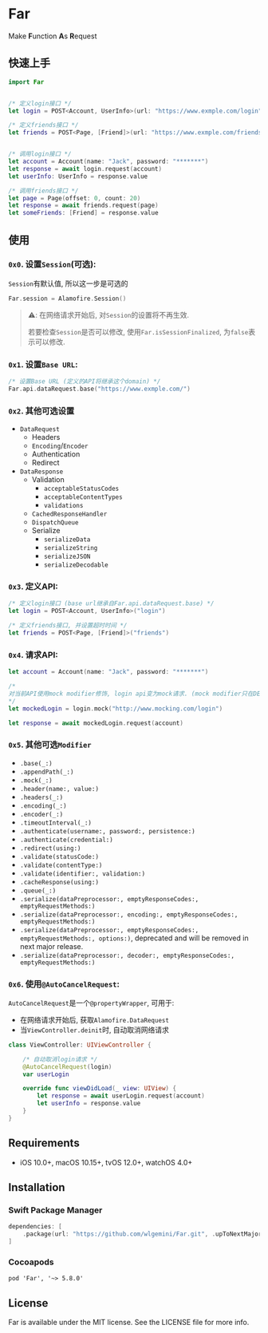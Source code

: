 # Far

Make **F**unction **A**s **R**equest


## 快速上手

```swift
import Far


/* 定义login接口 */
let login = POST<Account, UserInfo>(url: "https://www.exmple.com/login")

/* 定义friends接口 */
let friends = POST<Page, [Friend]>(url: "https://www.exmple.com/friends")


/* 调用login接口 */
let account = Account(name: "Jack", password: "*******")
let response = await login.request(account)
let userInfo: UserInfo = response.value

/* 调用friends接口 */
let page = Page(offset: 0, count: 20)
let response = await friends.request(page)
let someFriends: [Friend] = response.value
```

## 使用

### `0x0`. 设置`Session`(可选):

`Session`有默认值, 所以这一步是可选的

```swift
Far.session = Alamofire.Session()
```

> ⚠️: 在网络请求开始后, 对`Session`的设置将不再生效.
> 
> 若要检查`Session`是否可以修改, 使用`Far.isSessionFinalized`, 为`false`表示可以修改.

### `0x1`. 设置`Base URL`:

```swift
/* 设置Base URL (定义的API将继承这个domain) */
Far.api.dataRequest.base("https://www.exmple.com/")
```

### `0x2`. 其他可选设置

- `DataRequest`
    - Headers
    - `Encoding`/`Encoder`
    - Authentication
    - Redirect
- `DataResponse`
    - Validation
        - `acceptableStatusCodes`
        - `acceptableContentTypes`
        - `validations`
    - `CachedResponseHandler`
    - `DispatchQueue`
    - Serialize
        - `serializeData`
        - `serializeString`
        - `serializeJSON`
        - `serializeDecodable`

### `0x3`. 定义API:

```swift
/* 定义login接口 (base url继承自Far.api.dataRequest.base) */
let login = POST<Account, UserInfo>("login")

/* 定义friends接口, 并设置超时时间 */
let friends = POST<Page, [Friend]>("friends")
```

### `0x4`. 请求API:

```swift
let account = Account(name: "Jack", password: "*******")

/* 
对当前API使用mock modifier修饰, login api变为mock请求. (mock modifier只在DEBUG环境生效) 
*/
let mockedLogin = login.mock("http://www.mocking.com/login")   

let response = await mockedLogin.request(account)
```

### `0x5`. 其他可选`Modifier`

- `.base(_:)`
- `.appendPath(_:)`
- `.mock(_:)`
- `.header(name:, value:)`
- `.headers(_:)`
- `.encoding(_:)`
- `.encoder(_:)`
- `.timeoutInterval(_:)`
- `.authenticate(username:, password:, persistence:)`
- `.authenticate(credential:)`
- `.redirect(using:)`
- `.validate(statusCode:)`
- `.validate(contentType:)`
- `.validate(identifier:, validation:)`
- `.cacheResponse(using:)`
- `.queue(_:)`
- `.serialize(dataPreprocessor:, emptyResponseCodes:, emptyRequestMethods:)`
- `.serialize(dataPreprocessor:, encoding:, emptyResponseCodes:, emptyRequestMethods:)`
- `.serialize(dataPreprocessor:, emptyResponseCodes:, emptyRequestMethods:, options:)`, deprecated and will be removed in next major release.
- `.serialize(dataPreprocessor:, decoder:, emptyResponseCodes:, emptyRequestMethods:)`

### `0x6`. 使用`@AutoCancelRequest`:

`AutoCancelRequest`是一个`@propertyWrapper`, 可用于:

- 在网络请求开始后, 获取`Alamofire.DataRequest`
- 当`ViewController.deinit`时, 自动取消网络请求

```swift
class ViewController: UIViewController {

    /* 自动取消login请求 */
    @AutoCancelRequest(login)
    var userLogin

    override func viewDidLoad(_ view: UIView) {
        let response = await userLogin.request(account)
        let userInfo = response.value
    }
}
```

## Requirements

- iOS 10.0+, macOS 10.15+, tvOS 12.0+, watchOS 4.0+

## Installation

### Swift Package Manager

```swift
dependencies: [
    .package(url: "https://github.com/wlgemini/Far.git", .upToNextMajor(from: "5.8.0"))
]
```

### Cocoapods

```
pod 'Far', '~> 5.8.0'
```

## License

Far is available under the MIT license. See the LICENSE file for more info.
